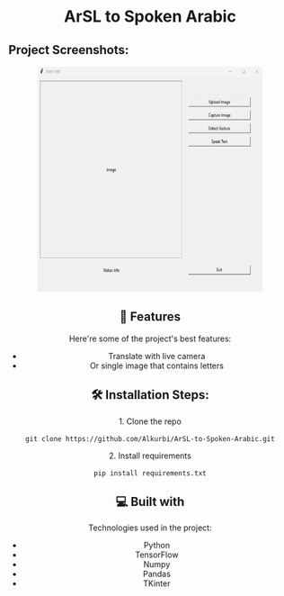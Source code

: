 <h1 align="center" id="title">ArSL to Spoken Arabic</h1>

<h2>Project Screenshots:</h2>

<div align='center'>
  <img src="https://github.com/Alkurbi/ArSL-to-Spoken-Arabic/blob/main/gui.png" alt="project-screenshot" width="400" height="400/">
  <div/>
  
  
<h2>🧐 Features</h2>

Here're some of the project's best features:

*   Translate with live camera
*   Or single image that contains letters

<h2>🛠️ Installation Steps:</h2>

<p>1. Clone the repo</p>

```
git clone https://github.com/Alkurbi/ArSL-to-Spoken-Arabic.git
```

<p>2. Install requirements</p>

```
pip install requirements.txt
```

  
  
<h2>💻 Built with</h2>

Technologies used in the project:

*   Python
*   TensorFlow
*   Numpy
*   Pandas
*   TKinter
